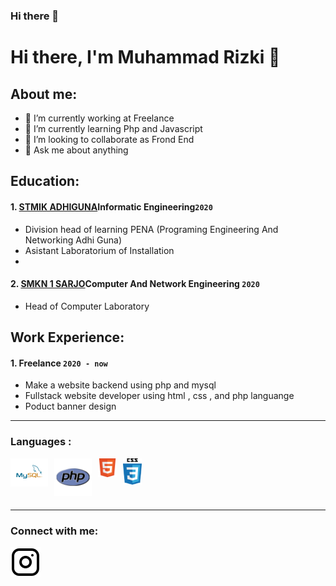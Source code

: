 ### Hi there 👋

# Hi there, I'm Muhammad Rizki 👋
## About me:
- 🔭 I’m currently working at Freelance
- 🌱 I’m currently learning Php and Javascript
- 👯 I’m looking to collaborate as Frond End
- 💬 Ask me about anything

## Education:

#### 1. [STMIK ADHIGUNA](https://www.stmikadhiguna.ac.id)Informatic Engineering`2020`
   - Division head of learning PENA (Programing Engineering And Networking Adhi Guna)
   - Asistant Laboratorium of Installation
   - 
 #### 2. [SMKN 1 SARJO](www.smkn1sarjo.sch.id)Computer And Network Engineering `2020`
   - Head of Computer Laboratory

## Work Experience:
#### 1. Freelance `2020 - now`
  - Make a website backend using php and mysql 
  - Fullstack website developer using html , css , and php languange
  - Poduct banner design

---

### Languages :
[<img align="left" alt="MySQL" width="60px" src="./img/mysql.png" style="padding-right:10px;" />][webdev]
[<img align="left" alt="Php" width="60px" src="./img/php.png" style="padding-right:10px;" />][webdev]
[<img align="left" alt="Html" width="30px" src="./img/html.png" style="padding-right:10px;" />][webdev]
[<img align="left" alt="Css" width="30px" src="./img/css.png" style="padding-right:10px;" />][webdev]

<br />
<br />
<br />
<br />

---
### Connect with me:


[![website](./img/instagram-light.svg)](https://instagram.com/m_rizkii28)




[webdev]: https://github.com/MRizki28/MRizki28
